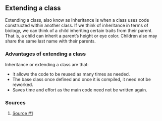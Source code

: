 ## Extending a class
Extending a class, also know as Inheritance is when a class uses code constructed within another class. If we think of inheritance in terms of biology, we can think of a child inheriting certain traits from their parent. That is, a child can inherit a parent’s height or eye color. Children also may share the same last name with their parents.

### Advantages of extending a class
Inheritance or extending a class are that:
-  It allows the code to be reused as many times as needed.
-  The base class once defined and once it is compiled, it need not be reworked.
-  Saves time and effort as the main code need not be written again.

### Sources

1. [Source #1](https://www.dummies.com/programming/python/how-to-find-path-information-in-python/)